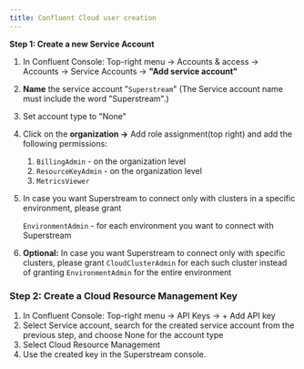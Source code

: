 ```yaml
---
title: Confluent Cloud user creation
---
```


**Step 1: Create a new Service Account**

1. In Confluent Console: Top-right menu -> Accounts & access -> Accounts -> Service Accounts -> **"Add service account"**
2. **Name** the service account "`Superstream`" (The Service account name must include the word "Superstream".)
3. Set account type to "None"
4. Click on the **organization ->**  Add role assignment(top right) and add the following permissions:
   1. `BillingAdmin` - on the organization level
   2. `ResourceKeyAdmin` - on the organization level
   3. `MetricsViewer`&#x20;
5.  In case you want Superstream to connect only with clusters in a specific environment, please grant

    `EnvironmentAdmin` - for each environment you want to connect with Superstream
6. **Optional:** In case you want Superstream to connect only with specific clusters, please grant `CloudClusterAdmin` for each such cluster instead of granting `EnvironmentAdmin` for the entire environment

### Step 2: Create a Cloud Resource Management Key

1. In Confluent Console: Top-right menu -> API Keys -> + Add API key
2. Select Service account, search for the created service account from the previous step, and choose None for the account type
3. Select Cloud Resource Management
4. Use the created key in the Superstream console.
